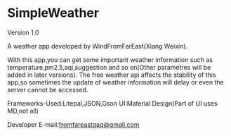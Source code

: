 # SimpleWeather
Version 1.0

A weather app developed by WindFromFarEast(Xiang Weixin).

With this app,you can get some important weather information such as temperature,pm2.5,aqi,suggestion and so on(Other parametres will be added in later versions). The free weather api affects the stability of this app,so sometimes the update of weather information will delay or even the server cannot be accessed.

Frameworks-Used:Litepal,JSON,Gson
UI:Material Design(Part of UI uses MD,not all)

Developer E-mail:fromfareastqaq@gmail.com
